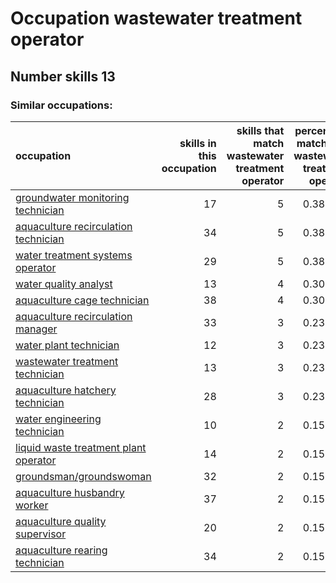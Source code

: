 # Occupation wastewater treatment operator
## Number skills 13
### Similar occupations:
| occupation                                                                        |   skills in this occupation |   skills that match wastewater treatment operator |   percentage match with wastewater treatment operator |   skills not in wastewater treatment operator |
|:----------------------------------------------------------------------------------|----------------------------:|--------------------------------------------------:|------------------------------------------------------:|----------------------------------------------:|
| [groundwater monitoring technician](groundwater_monitoring_technician.md)         |                          17 |                                                 5 |                                              0.384615 |                                            12 |
| [aquaculture recirculation technician](aquaculture_recirculation_technician.md)   |                          34 |                                                 5 |                                              0.384615 |                                            29 |
| [water treatment systems operator](water_treatment_systems_operator.md)           |                          29 |                                                 5 |                                              0.384615 |                                            24 |
| [water quality analyst](water_quality_analyst.md)                                 |                          13 |                                                 4 |                                              0.307692 |                                             9 |
| [aquaculture cage technician](aquaculture_cage_technician.md)                     |                          38 |                                                 4 |                                              0.307692 |                                            34 |
| [aquaculture recirculation manager](aquaculture_recirculation_manager.md)         |                          33 |                                                 3 |                                              0.230769 |                                            30 |
| [water plant technician](water_plant_technician.md)                               |                          12 |                                                 3 |                                              0.230769 |                                             9 |
| [wastewater treatment technician](wastewater_treatment_technician.md)             |                          13 |                                                 3 |                                              0.230769 |                                            10 |
| [aquaculture hatchery technician](aquaculture_hatchery_technician.md)             |                          28 |                                                 3 |                                              0.230769 |                                            25 |
| [water engineering technician](water_engineering_technician.md)                   |                          10 |                                                 2 |                                              0.153846 |                                             8 |
| [liquid waste treatment plant operator](liquid_waste_treatment_plant_operator.md) |                          14 |                                                 2 |                                              0.153846 |                                            12 |
| [groundsman/groundswoman](groundsman-groundswoman.md)                             |                          32 |                                                 2 |                                              0.153846 |                                            30 |
| [aquaculture husbandry worker](aquaculture_husbandry_worker.md)                   |                          37 |                                                 2 |                                              0.153846 |                                            35 |
| [aquaculture quality supervisor](aquaculture_quality_supervisor.md)               |                          20 |                                                 2 |                                              0.153846 |                                            18 |
| [aquaculture rearing technician](aquaculture_rearing_technician.md)               |                          34 |                                                 2 |                                              0.153846 |                                            32 |
